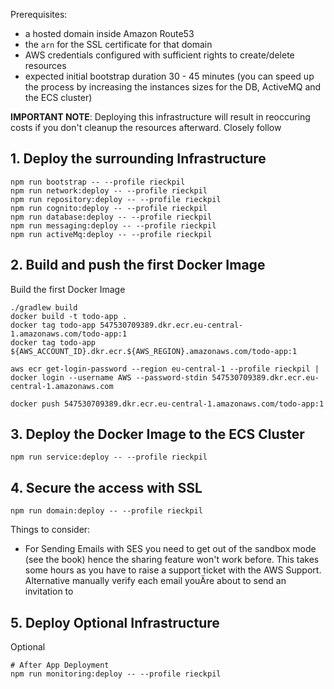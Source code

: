 
Prerequisites:

- a hosted domain inside Amazon Route53
- the `arn` for the SSL certificate for that domain
- AWS credentials configured with sufficient rights to create/delete resources
- expected initial bootstrap duration 30 - 45 minutes (you can speed up the process by increasing the instances sizes for the DB, ActiveMQ and the ECS cluster)

**IMPORTANT NOTE**: Deploying this infrastructure will result in reoccuring costs if you don't cleanup the resources afterward. Closely follow

## 1. Deploy the surrounding Infrastructure

```
npm run bootstrap -- --profile rieckpil
npm run network:deploy -- --profile rieckpil
npm run repository:deploy -- --profile rieckpil
npm run cognito:deploy -- --profile rieckpil
npm run database:deploy -- --profile rieckpil
npm run messaging:deploy -- --profile rieckpil
npm run activeMq:deploy -- --profile rieckpil

```

## 2. Build and push the first Docker Image

Build the first Docker Image

```
./gradlew build
docker build -t todo-app .
docker tag todo-app 547530709389.dkr.ecr.eu-central-1.amazonaws.com/todo-app:1
docker tag todo-app ${AWS_ACCOUNT_ID}.dkr.ecr.${AWS_REGION}.amazonaws.com/todo-app:1

aws ecr get-login-password --region eu-central-1 --profile rieckpil | docker login --username AWS --password-stdin 547530709389.dkr.ecr.eu-central-1.amazonaws.com

docker push 547530709389.dkr.ecr.eu-central-1.amazonaws.com/todo-app:1
```

## 3. Deploy the Docker Image to the ECS Cluster

```shell
npm run service:deploy -- --profile rieckpil
```

## 4. Secure the access with SSL

```
npm run domain:deploy -- --profile rieckpil
```

Things to consider:
- For Sending Emails with SES you need to get out of the sandbox mode (see the book) hence the sharing feature won't work before. This takes some hours as you have to raise a support ticket with the AWS Support. Alternative manually verify each email youÄre about to send an invitation to

## 5. Deploy Optional Infrastructure
Optional

```
# After App Deployment
npm run monitoring:deploy -- --profile rieckpil


```
